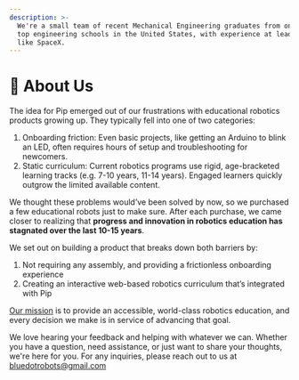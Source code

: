 ```yaml
---
description: >-
  We're a small team of recent Mechanical Engineering graduates from one of the
  top engineering schools in the United States, with experience at leading firms
  like SpaceX.
---
```


# 🤖 About Us

The idea for Pip emerged out of our frustrations with educational robotics products growing up. They typically fell into one of two categories:

1. Onboarding friction: Even basic projects, like getting an Arduino to blink an LED, often requires hours of setup and troubleshooting for newcomers.
2. Static curriculum: Current robotics programs use rigid, age-bracketed learning tracks (e.g. 7-10 years, 11-14 years). Engaged learners quickly outgrow the limited available content.

We thought these problems would’ve been solved by now, so we purchased a few educational robots just to make sure. After each purchase, we came closer to realizing that **progress and innovation in robotics education has stagnated over the last 10-15 years**.

We set out on building a product that breaks down both barriers by:

1. Not requiring any assembly, and providing a frictionless onboarding experience
2. Creating an interactive web-based robotics curriculum that’s integrated with Pip

[Our mission](mission.md) is to provide an accessible, world-class robotics education, and every decision we make is in service of advancing that goal.

We love hearing your feedback and helping with whatever we can. Whether you have a question, need assistance, or just want to share your thoughts, we're here for you. For any inquiries, please reach out to us at bluedotrobots@gmail.com
